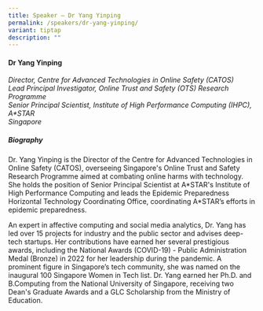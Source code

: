 ```yaml
---
title: Speaker – Dr Yang Yinping
permalink: /speakers/dr-yang-yinping/
variant: tiptap
description: ""
---
```

<h4><strong>Dr Yang Yinping</strong></h4>
<p><em>Director, Centre for Advanced Technologies in Online Safety (CATOS) <br>Lead Principal Investigator, Online Trust and Safety (OTS) Research Programme <br>Senior Principal Scientist, Institute of High Performance Computing (IHPC), A*STAR<br>Singapore</em>
</p>
<h5><strong>Biography</strong></h5>
<p>Dr. Yang Yinping is the Director of the Centre for Advanced Technologies
in Online Safety (CATOS), overseeing Singapore's Online Trust and Safety
Research Programme aimed at combating online harms with technology. She
holds the position of Senior Principal Scientist at A*STAR's Institute
of High Performance Computing and leads the Epidemic Preparedness Horizontal
Technology Coordinating Office, coordinating A*STAR’s efforts in epidemic
preparedness.</p>
<p>An expert in affective computing and social media analytics, Dr. Yang
has led over 15 projects for industry and the public sector and advises
deep-tech startups. Her contributions have earned her several prestigious
awards, including the National Awards (COVID-19) - Public Administration
Medal (Bronze) in 2022 for her leadership during the pandemic. A prominent
figure in Singapore’s tech community, she was named on the inaugural 100
Singapore Women in Tech list. Dr. Yang earned her Ph.D. and B.Computing
from the National University of Singapore, receiving two Dean's Graduate
Awards and a GLC Scholarship from the Ministry of Education.</p>